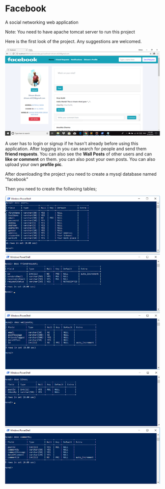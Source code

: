 # Facebook
A social networking web application

Note: You need to have apache tomcat server to run this project

Here is the first look of the project. Any suggestions are welcomed.

<img src="https://github.com/shivamvk/Facebook/blob/master/images/Screenshot%20(6).png">

A user has to login or signup if he hasn't already before using this application.
After logging in you can search for people and send them **friend requests**. You can also see the **Wall Posts** of other users and can **like or comment** on them. you can also post your own posts. 
You can also upload your own **profile pic**.

After downloading the project you need to create a mysql database named "facebook"

Then you need to create the follwoing tables;

<img src="https://github.com/shivamvk/Facebook/blob/master/images/Screenshot%20(1).png">
<br>
<img src="https://github.com/shivamvk/Facebook/blob/master/images/Screenshot%20(2).png">
<br>
<img src="https://github.com/shivamvk/Facebook/blob/master/images/Screenshot%20(3).png">
<br>
<img src="https://github.com/shivamvk/Facebook/blob/master/images/Screenshot%20(4).png">
<br>
<img src="https://github.com/shivamvk/Facebook/blob/master/images/Screenshot%20(5).png">
<br>
